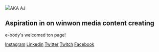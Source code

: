 <html>
<head>
<link rel="stylesheet" href="style.css">
</head>
<body>
<img src="https://mimo.app/i/earth.png"
<h1>AKA AJ</h1>
<h2>Aspiration in on winwon media content creating</h2>
<p> e-body's welcomed ton page!</p>
<a href="https://www.instagram.com/aejalov" target="_blank">Instagram</a>
<a href="https://www.linkedin.com/in/aejalov" target="_blank">Linkedin</a>
<a
href="https://www.twitter.com/aejalov"
target="_blank">Twitter</a>
<a
href="https://twitch.tv/aejalov"
target="_blank">Twitch</a>
<a
href="https://www.youtube.com/@aejalov"
<a
href="https://www.facebook.com/aejalov"
target="_blank">Facebook</a>
</body>
</html>